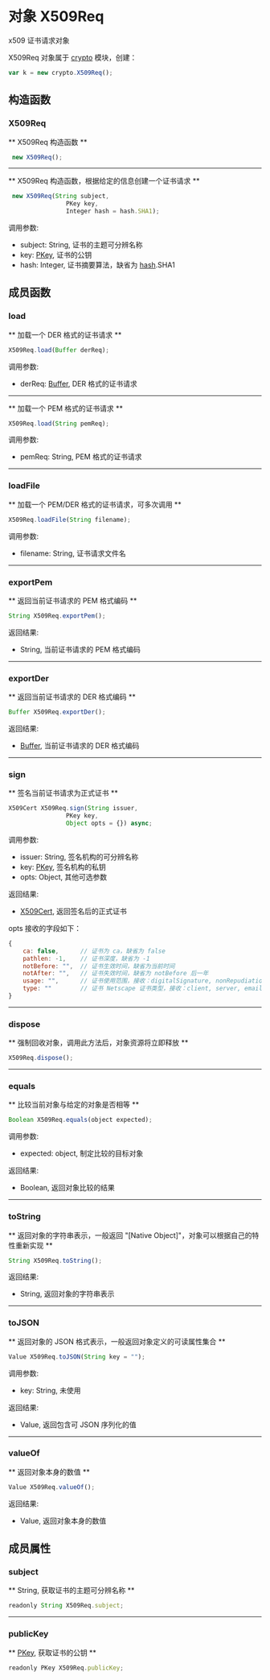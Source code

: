 # 对象 X509Req
x509 证书请求对象

X509Req 对象属于 [crypto](../../module/ifs/crypto.md) 模块，创建：
```JavaScript
var k = new crypto.X509Req();
```

## 构造函数
        
### X509Req
** X509Req 构造函数 **
```JavaScript
 new X509Req();
```

--------------------------
** X509Req 构造函数，根据给定的信息创建一个证书请求 **
```JavaScript
 new X509Req(String subject,
                PKey key,
                Integer hash = hash.SHA1);
```

调用参数:
* subject: String, 证书的主题可分辨名称
* key: [PKey](PKey.md), 证书的公钥
* hash: Integer, 证书摘要算法，缺省为 [hash](../../module/ifs/hash.md).SHA1

## 成员函数
        
### load
** 加载一个 DER 格式的证书请求 **
```JavaScript
X509Req.load(Buffer derReq);
```

调用参数:
* derReq: [Buffer](Buffer.md), DER 格式的证书请求

--------------------------
** 加载一个 PEM 格式的证书请求 **
```JavaScript
X509Req.load(String pemReq);
```

调用参数:
* pemReq: String, PEM 格式的证书请求

--------------------------
### loadFile
** 加载一个 PEM/DER 格式的证书请求，可多次调用 **
```JavaScript
X509Req.loadFile(String filename);
```

调用参数:
* filename: String, 证书请求文件名

--------------------------
### exportPem
** 返回当前证书请求的 PEM 格式编码 **
```JavaScript
String X509Req.exportPem();
```

返回结果:
* String, 当前证书请求的 PEM 格式编码

--------------------------
### exportDer
** 返回当前证书请求的 DER 格式编码 **
```JavaScript
Buffer X509Req.exportDer();
```

返回结果:
* [Buffer](Buffer.md), 当前证书请求的 DER 格式编码

--------------------------
### sign
** 签名当前证书请求为正式证书 **
```JavaScript
X509Cert X509Req.sign(String issuer,
                PKey key,
                Object opts = {}) async;
```

调用参数:
* issuer: String, 签名机构的可分辨名称
* key: [PKey](PKey.md), 签名机构的私钥
* opts: Object, 其他可选参数

返回结果:
* [X509Cert](X509Cert.md), 返回签名后的正式证书

opts 接收的字段如下：
```JavaScript
{
    ca: false,      // 证书为 ca，缺省为 false
    pathlen: -1,    // 证书深度，缺省为 -1
    notBefore: "",  // 证书生效时间，缺省为当前时间
    notAfter: "",   // 证书失效时间，缺省为 notBefore 后一年
    usage: "",      // 证书使用范围，接收：digitalSignature, nonRepudiation, keyEncipherment, dataEncipherment, keyAgreement, keyCertSign, cRLSign
    type: ""        // 证书 Netscape 证书类型，接收：client, server, email, objsign, reserved, sslCA, emailCA, objCA
}
```

--------------------------
### dispose
** 强制回收对象，调用此方法后，对象资源将立即释放 **
```JavaScript
X509Req.dispose();
```

--------------------------
### equals
** 比较当前对象与给定的对象是否相等 **
```JavaScript
Boolean X509Req.equals(object expected);
```

调用参数:
* expected: object, 制定比较的目标对象

返回结果:
* Boolean, 返回对象比较的结果

--------------------------
### toString
** 返回对象的字符串表示，一般返回 "[Native Object]"，对象可以根据自己的特性重新实现 **
```JavaScript
String X509Req.toString();
```

返回结果:
* String, 返回对象的字符串表示

--------------------------
### toJSON
** 返回对象的 JSON 格式表示，一般返回对象定义的可读属性集合 **
```JavaScript
Value X509Req.toJSON(String key = "");
```

调用参数:
* key: String, 未使用

返回结果:
* Value, 返回包含可 JSON 序列化的值

--------------------------
### valueOf
** 返回对象本身的数值 **
```JavaScript
Value X509Req.valueOf();
```

返回结果:
* Value, 返回对象本身的数值

## 成员属性
        
### subject
** String, 获取证书的主题可分辨名称 **
```JavaScript
readonly String X509Req.subject;
```

--------------------------
### publicKey
** [PKey](PKey.md), 获取证书的公钥 **
```JavaScript
readonly PKey X509Req.publicKey;
```

